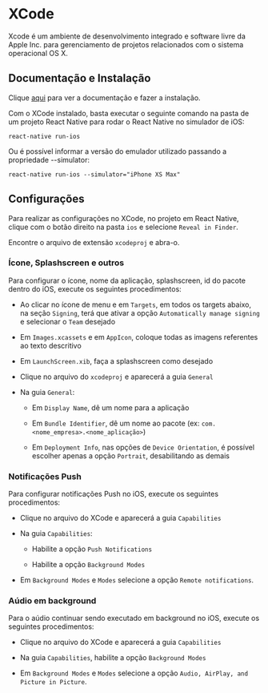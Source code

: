 # XCode

Xcode é um ambiente de desenvolvimento integrado e software livre da Apple Inc. para gerenciamento de projetos relacionados com o sistema operacional OS X.

## Documentação e Instalação

Clique [aqui](https://developer.apple.com/xcode) para ver a documentação e fazer a instalação.

Com o XCode instalado, basta executar o seguinte comando na pasta de um projeto React Native para rodar o React Native no simulador de iOS:

```
react-native run-ios
```

Ou é possível informar a versão do emulador utilizado passando a propriedade --simulator:

```
react-native run-ios --simulator="iPhone XS Max"
```

## Configurações

Para realizar as configurações no XCode, no projeto em React Native, clique com o botão direito na pasta `ios` e selecione `Reveal in Finder`.

Encontre o arquivo de extensão `xcodeproj` e abra-o.

### Ícone, Splashscreen e outros

Para configurar o ícone, nome da aplicação, splashscreen, id do pacote dentro do iOS, execute os seguintes procedimentos:

- Ao clicar no ícone de menu e em `Targets`, em todos os targets abaixo, na seção `Signing`, terá que ativar a opção `Automatically manage signing` e selecionar o `Team` desejado

- Em `Images.xcassets` e em `AppIcon`, coloque todas as imagens referentes ao texto descritivo

- Em `LaunchScreen.xib`, faça a splashscreen como desejado

- Clique no arquivo do `xcodeproj` e aparecerá a guia `General`

- Na guia `General`:

  - Em `Display Name`, dê um nome para a aplicação

  - Em `Bundle Identifier`, dê um nome ao pacote (ex: `com.<nome_empresa>.<nome_aplicação>`)

  - Em `Deployment Info`, nas opções de `Device Orientation`, é possível escolher apenas a opção `Portrait`, desabilitando as demais

### Notificações Push

Para configurar notificações Push no iOS, execute os seguintes procedimentos:

- Clique no arquivo do XCode e aparecerá a guia `Capabilities`

- Na guia `Capabilities`:

  - Habilite a opção `Push Notifications`

  - Habilite a opção `Background Modes`

- Em `Background Modes` e `Modes` selecione a opção `Remote notifications`.

### Aúdio em background

Para o aúdio continuar sendo executado em background no iOS, execute os seguintes procedimentos:

- Clique no arquivo do XCode e aparecerá a guia `Capabilities`

- Na guia `Capabilities`, habilite a opção `Background Modes`

- Em `Background Modes` e `Modes` selecione a opção `Audio, AirPlay, and Picture in Picture`.
